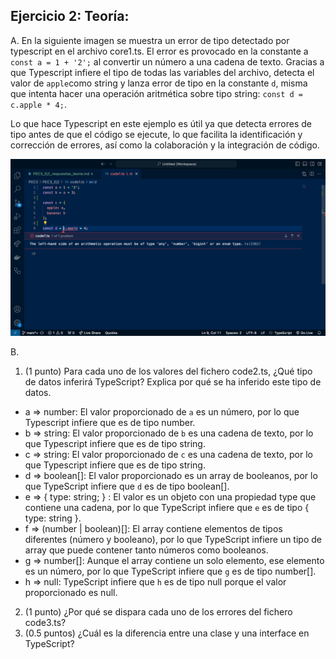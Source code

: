 ## Ejercicio 2: Teoría:

A. En la siguiente imagen se muestra un error de tipo detectado por typescript en el archivo core1.ts. El error es provocado en la constante a ```const a = 1 + '2';``` al convertir un número a una cadena de texto. 
Gracias a que Typescript infiere el tipo de todas las variables del archivo, detecta el valor de ```apple```como string y lanza error de tipo en la constante ```d```, misma que intenta hacer una operación aritmética sobre tipo string: ```const d = c.apple * 4;```. 

Lo que hace Typescript en este ejemplo es útil ya que detecta errores de tipo antes de que el código se ejecute, lo que facilita la identificación y corrección de errores, así como la colaboración y la integración de código.

![TypeError](./img/noInterface_example.png)


B.

1. (1 punto) Para cada uno de los valores del fichero code2.ts, ¿Qué tipo de datos inferirá TypeScript? Explica por qué se ha inferido este tipo de datos.

- a => number: El valor proporcionado de ``a`` es un número, por lo que Typescript infiere que es de tipo number.
- b => string: El valor proporcionado de ```b``` es una cadena de texto, por lo que Typescript infiere que es de tipo string.
- c => string: El valor proporcionado de ```c``` es una cadena de texto, por lo que Typescript infiere que es de tipo string.
- d => boolean[]: El valor proporcionado es un array de booleanos, por lo que TypeScript infiere que ```d``` es de tipo boolean[].
- e => {
    type: string;
} :  El valor es un objeto con una propiedad type que contiene una cadena, por lo que TypeScript infiere que ```e``` es de tipo { type: string }.
- f => (number | boolean)[]: El array contiene elementos de tipos diferentes (número y booleano), por lo que TypeScript infiere un tipo de array que puede contener tanto números como booleanos.
- g => number[]: Aunque el array contiene un solo elemento, ese elemento es un número, por lo que TypeScript infiere que ```g``` es de tipo number[].
- h => null: TypeScript infiere que ```h``` es de tipo null porque el valor proporcionado es null.

2. (1 punto) ¿Por qué se dispara cada uno de los errores del fichero code3.ts?
3. (0.5 puntos) ¿Cuál es la diferencia entre una clase y una interface en TypeScript?

